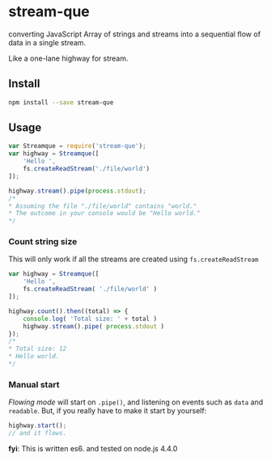 # stream-que
converting JavaScript Array of strings and streams into a sequential flow of data in a single stream. 

Like a one-lane highway for stream.

## Install
```bash
npm install --save stream-que
```

## Usage
```js
var Streamque = require('stream-que');
var highway = Streamque([
    'Hello ',
    fs.createReadStream('./file/world')
]);

highway.stream().pipe(process.stdout);
/*
* Assuming the file "./file/world" contains "world."
* The outcome in your console would be "Hello world."
*/
```

### Count string size
This will only work if all the streams are created using `fs.createReadStream`
```js
var highway = Streamque([
    'Hello ',
    fs.createReadStream( './file/world' )
]);

highway.count().then((total) => {
    console.log( 'Total size: ' + total )
    highway.stream().pipe( process.stdout )
});
/*
* Total size: 12
* Hello world.
*/
```
### Manual start
*Flowing mode* will start on `.pipe()`, and listening on events such as `data` and `readable`. But, if you really have to make it start by yourself:
```js
highway.start();
// and it flows.
```

**fyi**: This is written es6. and tested on node.js 4.4.0
